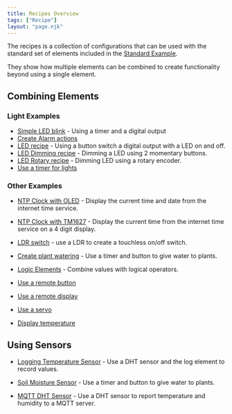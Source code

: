 ```yaml
---
title: Recipes Overview
tags: ["Recipe"]
layout: "page.njk"
---
```


The recipes is a collection of configurations that can be used
with the standard set of elements included in the [Standard Example](/examples/standard.md).

They show how multiple elements can be combined to create functionality beyond using a single element.

## Combining Elements

### Light Examples

* [Simple LED blink](/recipes/blink.md) - Using a timer and a digital output
* [Create Alarm actions](/recipes/alarm.md)
* [LED recipe](/recipes/led.md) - Using a button switch a digital output with a LED on and off.
* [LED Dimming recipe](/recipes/led.md) - Dimming a LED using 2 momentary buttons.
* [LED Rotary recipe](/recipes/ledrotary.md) - Dimming LED using a rotary encoder.
* [Use a timer for lights](/recipes/lighttimer.md)

### Other Examples

* [NTP Clock with OLED](/recipes/ntpclock.md) - Display the current time and date from the internet time service.
* [NTP Clock with TM1627](/recipes/ntpclock2.md) - Display the current time from the internet time service on a 4 digit display.

* [LDR switch](/recipes/ldrswitch.md) - use a LDR to create a touchless on/off switch.
* [Create plant watering](/recipes/water.md) - Use a timer and button to give water to plants.
* [Logic Elements](/recipes/logic.md) - Combine values with logical operators.
* [Use a remote button](/recipes/remotebutton.md)
* [Use a remote display](/recipes/remotedisplay.md)
* [Use a servo](/recipes/servo.md)
* [Display temperature](/recipes/tempdisplay.md)


## Using Sensors

* [Logging Temperature Sensor](/recipes/templogger.md) - Use a DHT sensor and the log element to record values.
* [Soil Moisture Sensor](/recipes/capasoil.md) - Use a timer and button to give water to plants.

* [MQTT DHT Sensor](/recipes/mqttdht.md) - Use a DHT sensor to report temperature and humidity to a MQTT server.

<!-- * Display temperature from local sensor -->
<!-- * [Display Time, temperature and humidity](/recipes/tempdisplay.md) -->

<!-- ## Combining Devices

* Display temperature on remote display 
* Switch a remote LED on and off -->

